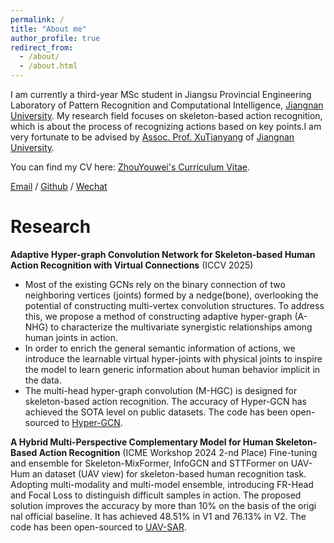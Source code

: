 ```yaml
---
permalink: /
title: "About me"
author_profile: true
redirect_from: 
  - /about/
  - /about.html
---
```

I am currently a third-year MSc student in Jiangsu Provincial Engineering Laboratory of Pattern Recognition and Computational Intelligence, [Jiangnan University](https://www.jiangnan.edu.cn/). My research field focuses on skeleton-based action recognition, which is about the process of recognizing actions based on key points.I am very fortunate to be advised by [Assoc. Prof. XuTianyang](https://xu-tianyang.github.io/) of [Jiangnan University](https://www.jiangnan.edu.cn/).

You can find my CV here: [ZhouYouwei's Curriculum Vitae](../assets/Curriculum_Vitae.pdf).

[Email](1805063546@qq.com) / [Github](https://github.com/6UOOON9) / [Wechat](../images/wechat.jpg)


Research
======
**Adaptive Hyper-graph Convolution Network for Skeleton-based Human Action Recognition with Virtual Connections** (ICCV 2025)
- Most of the existing GCNs rely on the binary connection of two neighboring vertices (joints) formed by a nedge(bone), overlooking the potential of constructing multi-vertex convolution structures. To address this, we propose a method of constructing adaptive hyper-graph (A-NHG) to characterize the multivariate synergistic relationships among human joints in action.
- In order to enrich the general semantic information of actions, we introduce the learnable virtual hyper-joints with physical joints to inspire the model to learn generic information about human behavior implicit in the data.
- The multi-head hyper-graph convolution (M-HGC) is designed for skeleton-based action recognition. The accuracy of Hyper-GCN has achieved the SOTA level on public datasets. The code has been open-sourced to [Hyper-GCN](https://github.com/6UOOON9/Hyper-GCN).

**A Hybrid Multi-Perspective Complementary Model for Human Skeleton-Based Action Recognition** (ICME Workshop 2024 2-nd Place)
Fine-tuning and ensemble for Skeleton-MixFormer, InfoGCN and STTFormer on UAV-Hum an dataset (UAV view) for skeleton-based human recognition task.
Adopting multi-modality and multi-model ensemble, introducing FR-Head and Focal Loss to distinguish difficult samples in action.
The proposed solution improves the accuracy by more than 10% on the basis of the origi nal official baseline. It has achieved 48.51% in V1 and 76.13% in V2. The code has been open-sourced to [UAV-SAR](https://github.com/happylinze/UAV-SAR).


